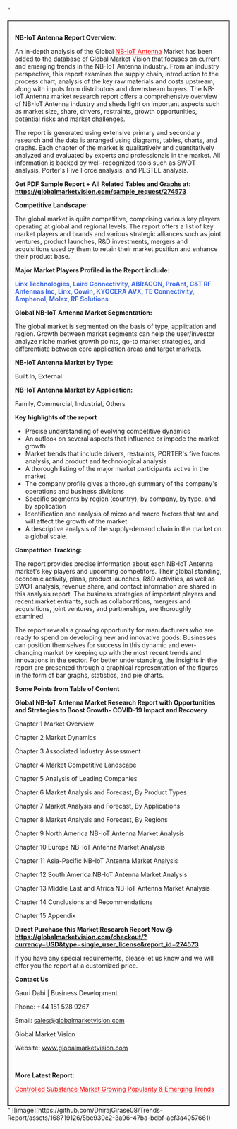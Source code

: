 "<div style='border: 3px solid black; padding: 1em;'>

<strong>NB-IoT Antenna Report Overview:</strong>

An in-depth analysis of the Global <a style='color: #ff0000;' href='https://globalmarketvision.com/reports/global-nb-iot-antenna-market/274573'>NB-IoT Antenna</a> Market has been added to the database of Global Market Vision that focuses on current and emerging trends in the NB-IoT Antenna industry. From an industry perspective, this report examines the supply chain, introduction to the process chart, analysis of the key raw materials and costs upstream, along with inputs from distributors and downstream buyers. The NB-IoT Antenna market research report offers a comprehensive overview of NB-IoT Antenna industry and sheds light on important aspects such as market size, share, drivers, restraints, growth opportunities, potential risks and market challenges.

The report is generated using extensive primary and secondary research and the data is arranged using diagrams, tables, charts, and graphs. Each chapter of the market is qualitatively and quantitatively analyzed and evaluated by experts and professionals in the market. All information is backed by well-recognized tools such as SWOT analysis, Porter's Five Force analysis, and PESTEL analysis.

<strong>Get PDF Sample Report + All Related Tables and Graphs at</strong><strong>:</strong><strong> <a style='color: #ff0000;' href='https://globalmarketvision.com/sample_request/274573?utm_source=linkedinPulse&utm_medium=SN&utm_campaign=SN'><strong>https://globalmarketvision.com/sample_request/274573</strong></a></strong>

<strong>Competitive Landscape:</strong>

The global market is quite competitive, comprising various key players operating at global and regional levels. The report offers a list of key market players and brands and various strategic alliances such as joint ventures, product launches, R&amp;D investments, mergers and acquisitions used by them to retain their market position and enhance their product base.

<strong>Major Market Players Profiled in the Report include:</strong>

<strong style='color: #4169e1;'>Linx Technologies, Laird Connectivity, ABRACON, ProAnt, C&T RF Antennas Inc, Linx, Cowin, KYOCERA AVX, TE Connectivity, Amphenol, Molex, RF Solutions</strong>

<strong>Global NB-IoT Antenna Market Segmentation:</strong>

The global market is segmented on the basis of type, application and region. Growth between market segments can help the user/investor analyze niche market growth points, go-to market strategies, and differentiate between core application areas and target markets.

<strong>NB-IoT Antenna Market by Type</strong><strong>:</strong>

Built In, External

<strong>NB-IoT Antenna Market by</strong><strong> Application:</strong>

Family, Commercial, Industrial, Others

<strong>Key highlights of the report</strong>
<ul>
  <li>Precise understanding of evolving competitive dynamics</li>
  <li>An outlook on several aspects that influence or impede the market growth</li>
  <li>Market trends that include drivers, restraints, PORTER's five forces analysis, and product and technological analysis</li>
  <li>A thorough listing of the major market participants active in the market</li>
  <li>The company profile gives a thorough summary of the company's operations and business divisions</li>
  <li>Specific segments by region (country), by company, by type, and by application</li>
  <li>Identification and analysis of micro and macro factors that are and will affect the growth of the market</li>
  <li>A descriptive analysis of the supply-demand chain in the market on a global scale.</li>
</ul>
<strong>Competition Tracking:</strong>

The report provides precise information about each NB-IoT Antenna market's key players and upcoming competitors. Their global standing, economic activity, plans, product launches, R&amp;D activities, as well as SWOT analysis, revenue share, and contact information are shared in this analysis report. The business strategies of important players and recent market entrants, such as collaborations, mergers and acquisitions, joint ventures, and partnerships, are thoroughly examined.

The report reveals a growing opportunity for manufacturers who are ready to spend on developing new and innovative goods. Businesses can position themselves for success in this dynamic and ever-changing market by keeping up with the most recent trends and innovations in the sector. For better understanding, the insights in the report are presented through a graphical representation of the figures in the form of bar graphs, statistics, and pie charts.

<strong>Some Points from Table of Content</strong>

<strong>Global NB-IoT Antenna Market Research Report with Opportunities and Strategies to Boost Growth- COVID-19 Impact and Recovery</strong>

Chapter 1 Market Overview

Chapter 2 Market Dynamics

Chapter 3 Associated Industry Assessment

Chapter 4 Market Competitive Landscape

Chapter 5 Analysis of Leading Companies

Chapter 6 Market Analysis and Forecast, By Product Types

Chapter 7 Market Analysis and Forecast, By Applications

Chapter 8 Market Analysis and Forecast, By Regions

Chapter 9 North America NB-IoT Antenna Market Analysis

Chapter 10 Europe NB-IoT Antenna Market Analysis

Chapter 11 Asia-Pacific NB-IoT Antenna Market Analysis

Chapter 12 South America NB-IoT Antenna Market Analysis

Chapter 13 Middle East and Africa NB-IoT Antenna Market Analysis

Chapter 14 Conclusions and Recommendations

Chapter 15 Appendix

<strong>Direct Purchase this Market Research Report Now @ <a style='color: #ff0000;' href='https://globalmarketvision.com/checkout/?currency=USD&type=single_user_license&report_id=274573?utm_source=linkedinPulse&utm_medium=SN&utm_campaign=SN'><strong>https://globalmarketvision.com/checkout/?currency=USD&type=single_user_license&report_id=274573</strong></a></strong>

If you have any special requirements, please let us know and we will offer you the report at a customized price.
<p id='ember58' class='ember-view reader-content-blocks__paragraph'><strong>Contact Us</strong></p>
<p id='ember59' class='ember-view reader-content-blocks__paragraph'>Gauri Dabi | Business Development</p>
<p id='ember60' class='ember-view reader-content-blocks__paragraph'>Phone: +44 151 528 9267</p>
Email: <a href='mailto:sales@globalmarketvision.com'>sales@globalmarketvision.com</a>

Global Market Vision

Website: <a href='http://www.globalmarketvision.com/'>www.globalmarketvision.com</a>

&nbsp;

<strong>More Latest Report:</strong>

<a style='color: #ff0000;' href='https://medium.com/@rucharoy818/controlled-substance-market-growing-popularity-emerging-trends-01886f7c5568'>Controlled Substance Market Growing Popularity & Emerging Trends</a>

</div>"
![image](https://github.com/DhirajGirase08/Trends-Report/assets/168719126/5be930c2-3a96-47ba-bdbf-aef3a4057661)
